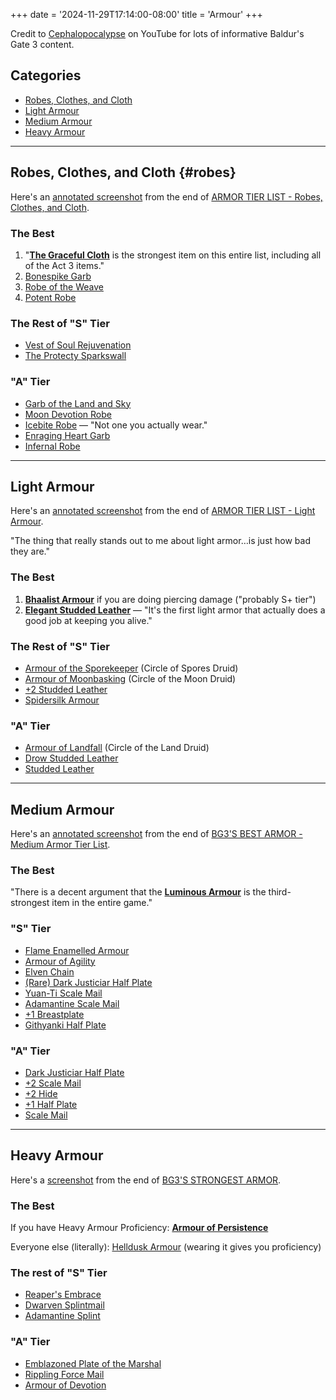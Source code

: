 +++
date = '2024-11-29T17:14:00-08:00'
title = 'Armour'
+++

Credit to [Cephalopocalypse](https://www.youtube.com/@Cephalopocalypse) on YouTube for lots of informative Baldur's Gate 3 content.

## Categories

* [Robes, Clothes, and Cloth](#robes)
* [Light Armour](#light-armour)
* [Medium Armour](#medium-armour)
* [Heavy Armour](#heavy-armour)

---

## Robes, Clothes, and Cloth {#robes}

Here's an [annotated screenshot](Cephalopocalypse%20final%20armour%20robes%20annotated.png) from the end of [ARMOR TIER LIST - Robes, Clothes, and Cloth](https://www.youtube.com/watch?v=TwFGCc8OOfw).

### The Best

1. "[**The Graceful Cloth**](https://bg3.wiki/wiki/The_Graceful_Cloth) is the strongest item on this entire list, including all of the Act 3 items."
1. [Bonespike Garb](https://bg3.wiki/wiki/Bonespike_Garb)
1. [Robe of the Weave](https://bg3.wiki/wiki/Robe_of_the_Weave)
1. [Potent Robe](https://bg3.wiki/wiki/Potent_Robe)

### The Rest of "S" Tier

* [Vest of Soul Rejuvenation](https://bg3.wiki/wiki/Vest_of_Soul_Rejuvenation)
* [The Protecty Sparkswall](https://bg3.wiki/wiki/The_Protecty_Sparkswall)

### "A" Tier

* [Garb of the Land and Sky](https://bg3.wiki/wiki/Garb_of_the_Land_and_Sky)
* [Moon Devotion Robe](https://bg3.wiki/wiki/Moon_Devotion_Robe)
* [Icebite Robe](https://bg3.wiki/wiki/Icebite_Robe) — "Not one you actually wear."
* [Enraging Heart Garb](https://bg3.wiki/wiki/Enraging_Heart_Garb)
* [Infernal Robe](https://bg3.wiki/wiki/Infernal_Robe)

---

## Light Armour

Here's an [annotated screenshot](Cephalopocalypse%20final%20armour%20light%20annotated.png) from the end of [ARMOR TIER LIST - Light Armour](https://www.youtube.com/watch?v=YsQlQcxhnFQ).

"The thing that really stands out to me about light armor…is just how bad they are."

### The Best

1. [**Bhaalist Armour**](https://bg3.wiki/wiki/Bhaalist_Armour) if you are doing piercing damage ("probably S+ tier")
1. [**Elegant Studded Leather**](https://bg3.wiki/wiki/Elegant_Studded_Leather) — "It's the first light armor that actually does a good job at keeping you alive."

### The Rest of "S" Tier

* [Armour of the Sporekeeper](https://bg3.wiki/wiki/Armour_of_the_Sporekeeper) (Circle of Spores Druid)
* [Armour of Moonbasking](https://bg3.wiki/wiki/Armour_of_Moonbasking) (Circle of the Moon Druid)
* [+2 Studded Leather](https://bg3.wiki/wiki/Studded_Leather_Armour_%2B2)
* [Spidersilk Armour](https://bg3.wiki/wiki/Spidersilk_Armour)

### "A" Tier

* [Armour of Landfall](https://bg3.wiki/wiki/Armour_of_Landfall) (Circle of the Land Druid)
* [Drow Studded Leather](https://bg3.wiki/wiki/Drow_Studded_Leather_Armour)
* [Studded Leather](https://bg3.wiki/wiki/Studded_Leather_Armour)

---

## Medium Armour

Here's an [annotated screenshot](Cephalopocalypse%20final%20armour%20medium%20annotated.png) from the end of [BG3'S BEST ARMOR - Medium Armor Tier List](https://www.youtube.com/watch?v=5Sbj8DDA04o).

### The Best

"There is a decent argument that the [**Luminous Armour**](https://bg3.wiki/wiki/Luminous_Armour) is the third-strongest item in the entire game."

### "S" Tier

* [Flame Enamelled Armour](https://bg3.wiki/wiki/Flame_Enamelled_Armour)
* [Armour of Agility](https://bg3.wiki/wiki/Armour_of_Agility)
* [Elven Chain](https://bg3.wiki/wiki/Elven_Chain)
* [(Rare) Dark Justiciar Half Plate](https://bg3.wiki/wiki/Dark_Justiciar_Half-Plate_(Very_Rare))
* [Yuan-Ti Scale Mail](https://bg3.wiki/wiki/Yuan-Ti_Scale_Mail)
* [Adamantine Scale Mail](https://bg3.wiki/wiki/Adamantine_Scale_Mail)
* [+1 Breastplate](https://bg3.wiki/wiki/Breastplate_%2B1)
* [Githyanki Half Plate](https://bg3.wiki/wiki/Githyanki_Half_Plate)

### "A" Tier

* [Dark Justiciar Half Plate](https://bg3.wiki/wiki/Dark_Justiciar_Half-Plate_(Rare))
* [+2 Scale Mail](https://bg3.wiki/wiki/Scale_Mail_%2B2)
* [+2 Hide](https://bg3.wiki/wiki/Hide_Armour_%2B2)
* [+1 Half Plate](https://bg3.wiki/wiki/Half_Plate_Armour_%2B1)
* [Scale Mail](https://bg3.wiki/wiki/Scale_Mail)

---

## Heavy Armour

Here's a [screenshot](Cephalopocalypse%20final%20armour%20heavy.png) from the end of [BG3'S STRONGEST ARMOR](https://www.youtube.com/watch?v=VjmWkRCoDWE).

### The Best

If you have Heavy Armour Proficiency: [**Armour of Persistence**](https://bg3.wiki/wiki/Armour_of_Persistence)

Everyone else (literally): [Helldusk Armour](https://bg3.wiki/wiki/Helldusk_Armour) (wearing it gives you proficiency)

### The rest of "S" Tier

* [Reaper's Embrace](https://bg3.wiki/wiki/Reaper%27s_Embrace)
* [Dwarven Splintmail](https://bg3.wiki/wiki/Dwarven_Splintmail)
* [Adamantine Splint](https://bg3.wiki/wiki/Adamantine_Splint_Armour)

### "A" Tier

* [Emblazoned Plate of the Marshal](https://bg3.wiki/wiki/Emblazoned_Plate_of_the_Marshal)
* [Rippling Force Mail](https://bg3.wiki/wiki/Rippling_Force_Mail)
* [Armour of Devotion](https://bg3.wiki/wiki/Armour_of_Devotion)
